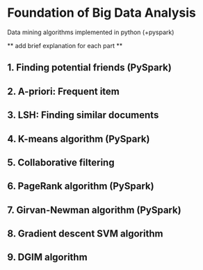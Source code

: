 # Foundation of Big Data Analysis
Data mining algorithms implemented in python (+pyspark)

** add brief explanation for each part **
## 1. Finding potential friends (PySpark)
## 2. A-priori: Frequent item
## 3. LSH: Finding similar documents
## 4. K-means algorithm (PySpark)
## 5. Collaborative filtering
## 6. PageRank algorithm (PySpark)
## 7. Girvan-Newman algorithm (PySpark)
## 8. Gradient descent SVM algorithm
## 9. DGIM algorithm
